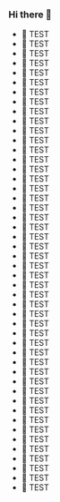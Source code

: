 ### Hi there 👋

- 🚧 TEST
- 🚧 TEST
- 🚧 TEST
- 🚧 TEST
- 🚧 TEST
- 🚧 TEST
- 🚧 TEST
- 🚧 TEST
- 🚧 TEST
- 🚧 TEST
- 🚧 TEST
- 🚧 TEST
- 🚧 TEST
- 🚧 TEST
- 🚧 TEST
- 🚧 TEST
- 🚧 TEST
- 🚧 TEST
- 🚧 TEST
- 🚧 TEST
- 🚧 TEST
- 🚧 TEST
- 🚧 TEST
- 🚧 TEST
- 🚧 TEST
- 🚧 TEST
- 🚧 TEST
- 🚧 TEST
- 🚧 TEST
- 🚧 TEST
- 🚧 TEST
- 🚧 TEST
- 🚧 TEST
- 🚧 TEST
- 🚧 TEST
- 🚧 TEST
- 🚧 TEST
- 🚧 TEST
- 🚧 TEST
- 🚧 TEST
- 🚧 TEST
- 🚧 TEST
- 🚧 TEST
- 🚧 TEST
- 🚧 TEST
- 🚧 TEST
- 🚧 TEST
- 🚧 TEST
<!--
**satoshin21/satoshin21** is a ✨ _special_ ✨ repository because its `README.md` (this file) appears on your GitHub profile.

Here are some ideas to get you started:

- 🔭 I’m currently working on ...
- 🌱 I’m currently learning ...
- 👯 I’m looking to collaborate on ...
- 🤔 I’m looking for help with ...
- 💬 Ask me about ...
- 📫 How to reach me: ...
- 😄 Pronouns: ...
- ⚡ Fun fact: ...
-->
